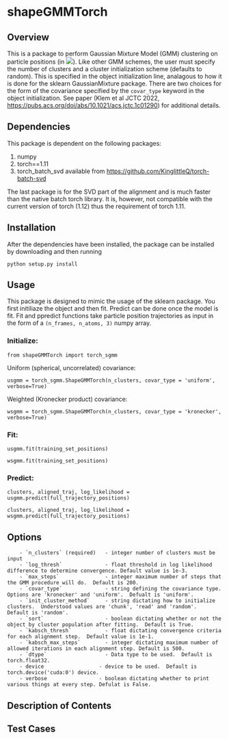 # shapeGMMTorch

## Overview

This is a package to perform Gaussian Mixture Model (GMM) clustering on particle positions (in <img src="https://render.githubusercontent.com/render/math?math=\mathbb{R}^3">). Like other GMM schemes, the user must specify the number of clusters and a cluster initialization scheme (defaults to random).  This is specified in the object initialization line, analagous to how it is done for the sklearn GaussianMixture package.  There are two choices for the form of the covariance  specified by the `covar_type` keyword in the object initialization.  See paper (Klem et al JCTC 2022, https://pubs.acs.org/doi/abs/10.1021/acs.jctc.1c01290) for additional details.

## Dependencies

This package is dependent on the following packages:

1. numpy
2. torch==1.11
3. torch_batch_svd  available from https://github.com/KinglittleQ/torch-batch-svd

The last package is for the SVD part of the alignment and is much faster than the native batch torch library.  It is, however, not compatible with the current version of torch (1.12) thus the requirement of torch 1.11.

## Installation

After the dependencies have been installed, the package can be installed by downloading and then running

`python setup.py install`

## Usage 

This package is designed to mimic the usage of the sklearn package.  You first initiliaze the object and then fit.  Predict can be done once the model is fit.  Fit and ppredict functions take particle position trajectories as input in the form of a `(n_frames, n_atoms, 3)` numpy array.

### Initialize:

`from shapeGMMTorch import torch_sgmm`

Uniform (spherical, uncorrelated) covariance:

`usgmm = torch_sgmm.ShapeGMMTorch(n_clusters, covar_type = 'uniform', verbose=True)`

Weighted (Kronecker product) covariance:

`wsgmm = torch_sgmm.ShapeGMMTorch(n_clusters, covar_type = 'kronecker', verbose=True)`

### Fit:

`usgmm.fit(training_set_positions)`

`wsgmm.fit(training_set_positions)`

### Predict:


`clusters, aligned_traj, log_likelihood = usgmm.predict(full_trajectory_positions)`

`clusters, aligned_traj, log_likelihood = wsgmm.predict(full_trajectory_positions)`

## Options

        - `n_clusters` (required)   - integer number of clusters must be input
        - `log_thresh`              - float threshold in log likelihood difference to determine convergence. Default value is 1e-3.
        - `max_steps`               - integer maximum number of steps that the GMM procedure will do.  Default is 200.
        - `covar_type`              - string defining the covariance type.  Options are 'kronecker' and 'uniform'.  Defualt is 'uniform'.
        - `init_cluster_method`     - string dictating how to initialize clusters.  Understood values are 'chunk', 'read' and 'random'.  Default is 'random'.
        - `sort`                    - boolean dictating whether or not the object by cluster population after fitting.  Default is True.
        - `kabsch_thresh`           - float dictating convergence criteria for each alignment step.  Default value is 1e-1.
        - `kabsch_max_steps`        - integer dictating maximum number of allowed iterations in each alignment step. Default is 500.
        - `dtype`                   - Data type to be used.  Default is torch.float32.
        - device                  - device to be used.  Default is torch.device('cuda:0') device.
        - verbose                 - boolean dictating whether to print various things at every step. Defulat is False.

## Description of Contents

## Test Cases

